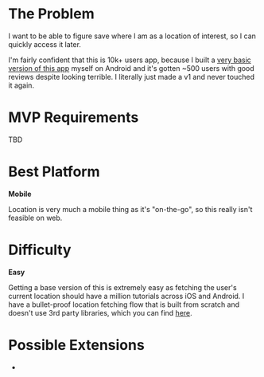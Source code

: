 # The Problem
I want to be able to figure save where I am as a location of interest, so I can quickly access it later.

I'm fairly confident that this is 10k+ users app, because I built a [very basic version of this app](https://github.com/Gear61/Location-Manager) myself on Android and it's gotten ~500 users with good reviews despite looking terrible. I literally just made a v1 and never touched it again.

# MVP Requirements
TBD

# Best Platform
**Mobile**

Location is very much a mobile thing as it's "on-the-go", so this really isn't feasible on web.

# Difficulty
**Easy**

Getting a base version of this is extremely easy as fetching the user's current location should have a million tutorials across iOS and Android. I have a bullet-proof location fetching flow that is built from scratch and doesn't use 3rd party libraries, which you can find [here](https://github.com/Gear61/Instafood).

# Possible Extensions
- 
